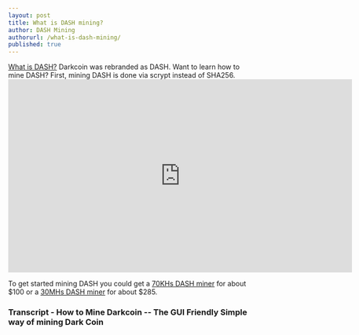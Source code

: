 ```yaml
---
layout: post
title: What is DASH mining?
author: DASH Mining
authorurl: /what-is-dash-mining/
published: true
---
```



<p><a href="https://www.weusecoins.com/what-is-dashcoin/">What is DASH?</a> Darkcoin was rebranded as DASH. Want to learn how to mine DASH? First, mining DASH is done via scrypt instead of SHA256.
<iframe width="700" height="394" src="https://www.youtube.com/embed/tNpEmo3y0VQ" frameborder="0" allowfullscreen></iframe>
<p>To get started mining DASH you could get a <a href="http://www.runtogold.com/70khsdogecoinminer">70KHs DASH miner</a> for about $100 or a <a href="http://www.runtogold.com/30mhslitecoinminer">30MHs DASH miner</a> for about $285.

### Transcript - How to Mine Darkcoin -- The GUI Friendly Simple way of mining Dark Coin